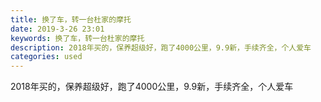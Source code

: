 ```yaml
---
title: 换了车，转一台杜家的摩托
date: 2019-3-26 23:01
keywords: 换了车，转一台杜家的摩托
description: 2018年买的，保养超级好，跑了4000公里，9.9新，手续齐全，个人爱车
categories: used
---
```

<td class="t_f" id="postmessage_3315864">

2018年买的，保养超级好，跑了4000公里，9.9新，手续齐全，个人爱车<br/>
<img alt="" border="0" class="zoom" data-cf-modified-2af9864a6dfd73bf0cd9435c-="" file="http://www.flw.ph/data/appbyme/upload/image/201903/26/msgCDZcixJeB.jpg" id="aimg_avhu0" lazyloadthumb="1" onclick="" onmouseover="" src="http://www.flw.ph/data/appbyme/upload/image/201903/26/msgCDZcixJeB.jpg"/><br/>
<br/>
<img alt="" border="0" class="zoom" data-cf-modified-2af9864a6dfd73bf0cd9435c-="" file="http://www.flw.ph/data/appbyme/upload/image/201903/26/JiIyhr2dpP0O.jpg" id="aimg_CD6Az" lazyloadthumb="1" onclick="" onmouseover="" src="http://www.flw.ph/data/appbyme/upload/image/201903/26/JiIyhr2dpP0O.jpg"/><br/>
<br/>
<img alt="" border="0" class="zoom" data-cf-modified-2af9864a6dfd73bf0cd9435c-="" file="http://www.flw.ph/data/appbyme/upload/image/201903/26/UNcDNHsZeG9F.jpg" id="aimg_L58jV" lazyloadthumb="1" onclick="" onmouseover="" src="http://www.flw.ph/data/appbyme/upload/image/201903/26/UNcDNHsZeG9F.jpg"/><br/>
<br/>
<img alt="" border="0" class="zoom" data-cf-modified-2af9864a6dfd73bf0cd9435c-="" file="http://www.flw.ph/data/appbyme/upload/image/201903/26/ZA6MhId404l2.jpg" id="aimg_B7LzN" lazyloadthumb="1" onclick="" onmouseover="" src="http://www.flw.ph/data/appbyme/upload/image/201903/26/ZA6MhId404l2.jpg"/><br/>
<br/>
<img alt="" border="0" class="zoom" data-cf-modified-2af9864a6dfd73bf0cd9435c-="" file="http://www.flw.ph/data/appbyme/upload/image/201903/26/xOO0zEwm9lXZ.jpg" id="aimg_XqE2t" lazyloadthumb="1" onclick="" onmouseover="" src="http://www.flw.ph/data/appbyme/upload/image/201903/26/xOO0zEwm9lXZ.jpg"/><br/>
<br/>
<img alt="" border="0" class="zoom" data-cf-modified-2af9864a6dfd73bf0cd9435c-="" file="http://www.flw.ph/data/appbyme/upload/image/201903/26/R6SdUzvd33TR.jpg" id="aimg_ihTc7" lazyloadthumb="1" onclick="" onmouseover="" src="http://www.flw.ph/data/appbyme/upload/image/201903/26/R6SdUzvd33TR.jpg"/><br/>
<br/>
<img alt="" border="0" class="zoom" data-cf-modified-2af9864a6dfd73bf0cd9435c-="" file="http://www.flw.ph/data/appbyme/upload/image/201903/26/e8SzwP2FayMt.jpg" id="aimg_J0R8j" lazyloadthumb="1" onclick="" onmouseover="" src="http://www.flw.ph/data/appbyme/upload/image/201903/26/e8SzwP2FayMt.jpg"/><br/>
<br/>
</td>
